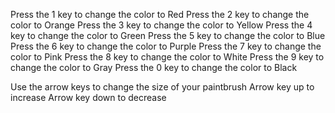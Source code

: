 Press the 1 key to change the color to Red
Press the 2 key to change the color to Orange
Press the 3 key to change the color to Yellow
Press the 4 key to change the color to Green
Press the 5 key to change the color to Blue
Press the 6 key to change the color to Purple
Press the 7 key to change the color to Pink
Press the 8 key to change the color to White
Press the 9 key to change the color to Gray
Press the 0 key to change the color to Black

Use the arrow keys to change the size of your paintbrush
Arrow key up to increase
Arrow key down to decrease
